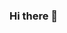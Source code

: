 ### Hi there 👋

<!--
**Loewencrimelife/Loewencrimelife** is a Voice Fix repository because its `README.md` (this file) appears on your GitHub profile.

Voice Fix




